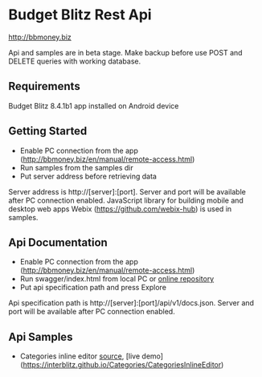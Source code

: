# Budget Blitz Rest Api

http://bbmoney.biz

Api and samples are in beta stage. Make backup before use POST and DELETE queries with working database.

## Requirements

Budget Blitz 8.4.1b1 app installed on Android device

## Getting Started

- Enable PC connection from the app (http://bbmoney.biz/en/manual/remote-access.html)
- Run samples from the samples dir
- Put server address before retrieving data

Server address is http://[server]:[port]. Server and port will be available after PC connection enabled. JavaScript library for building mobile and desktop web apps Webix (https://github.com/webix-hub) is used in samples.

## Api Documentation

- Enable PC connection from the app (http://bbmoney.biz/en/manual/remote-access.html)
- Run swagger/index.html from local PC or [online repository](https://interblitz.github.io/BudgetBlitz-Api/swagger/)
- Put api specification path and press Explore

Api specification path is http://[server]:[port]/api/v1/docs.json. Server and port will be available after PC connection enabled.

## Api Samples

- Categories inline editor [source](Categories/CategoriesInlineEditor), [live demo] (https://interblitz.github.io/Categories/CategoriesInlineEditor)
